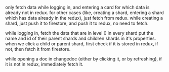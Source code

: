 only fetch data while logging in, and entering a card for which data is already not in redux.
for other cases (like, creating a shard, entering a shard which has data already in the redux), just fetch from redux.
while creating a shard, just push it to firestore, and push it to redux, no need to fetch.

while logging in, fetch the data that are in level 0
in every shard put the name and id of their parent shards and children shards in it's properties. 
when we click a child or parent shard, first check if it is stored in redux, if not, then fetch it from firestore.

while opening a doc in changedoc (either by clicking it, or by refreshing), if it is not in redux, immediately fetch it.